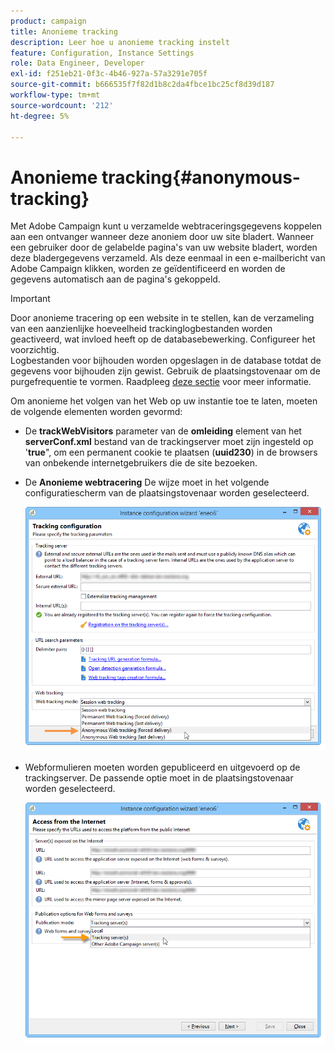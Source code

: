 ```yaml
---
product: campaign
title: Anonieme tracking
description: Leer hoe u anonieme tracking instelt
feature: Configuration, Instance Settings
role: Data Engineer, Developer
exl-id: f251eb21-0f3c-4b46-927a-57a3291e705f
source-git-commit: b666535f7f82d1b8c2da4fbce1bc25cf8d39d187
workflow-type: tm+mt
source-wordcount: '212'
ht-degree: 5%

---
```


# Anonieme tracking{#anonymous-tracking}

Met Adobe Campaign kunt u verzamelde webtraceringsgegevens koppelen aan een ontvanger wanneer deze anoniem door uw site bladert. Wanneer een gebruiker door de gelabelde pagina&#39;s van uw website bladert, worden deze bladergegevens verzameld. Als deze eenmaal in een e-mailbericht van Adobe Campaign klikken, worden ze geïdentificeerd en worden de gegevens automatisch aan de pagina&#39;s gekoppeld.

>[!IMPORTANT]
>
>Door anonieme tracering op een website in te stellen, kan de verzameling van een aanzienlijke hoeveelheid trackinglogbestanden worden geactiveerd, wat invloed heeft op de databasebewerking. Configureer het voorzichtig.\
>Logbestanden voor bijhouden worden opgeslagen in de database totdat de gegevens voor bijhouden zijn gewist. Gebruik de plaatsingstovenaar om de purgefrequentie te vormen. Raadpleeg [deze sectie](../../installation/using/deploying-an-instance.md#purging-data) voor meer informatie.

Om anonieme het volgen van het Web op uw instantie toe te laten, moeten de volgende elementen worden gevormd:

* De **trackWebVisitors** parameter van de **omleiding** element van het **serverConf.xml** bestand van de trackingserver moet zijn ingesteld op &#39;**true**&quot;, om een permanent cookie te plaatsen (**uuid230**) in de browsers van onbekende internetgebruikers die de site bezoeken.
* De **Anonieme webtracering** De wijze moet in het volgende configuratiescherm van de plaatsingstovenaar worden geselecteerd.

  ![](assets/webtracking_anonymous_set.png)

* Webformulieren moeten worden gepubliceerd en uitgevoerd op de trackingserver. De passende optie moet in de plaatsingstovenaar worden geselecteerd.

  ![](assets/webtracking_publication_set_for_webapps.png)
